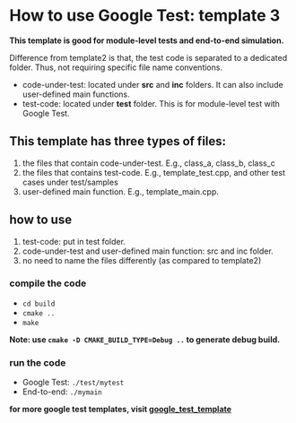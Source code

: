 # How to use Google Test: template 3

**This template is good for module-level tests and end-to-end simulation.**

Difference from template2 is that, the test code is separated to a dedicated folder. Thus, not requiring specific file name conventions.
- code-under-test: located under **src** and **inc** folders. It can also include user-defined main functions.
- test-code: located under **test** folder. This is for module-level test with Google Test.

## This template has three types of files:
1. the files that contain code-under-test. E.g., class_a, class_b, class_c
2. the files that contains test-code. E.g., template_test.cpp, and other test cases under test/samples
3. user-defined main function. E.g., template_main.cpp.

## how to use
1. test-code: put in test folder.
2. code-under-test and user-defined main function: src and inc folder.
3. no need to name the files differently (as compared to template2)

### compile the code
- ```cd build```
- ```cmake ..```
- ```make```

**Note: use ```cmake -D CMAKE_BUILD_TYPE=Debug ..``` to generate debug build.**

### run the code
- Google Test: ```./test/mytest```
- End-to-end: ```./mymain```

**for more google test templates, visit [google_test_template](https://github.com/learnwithexamples/google_test_template)**